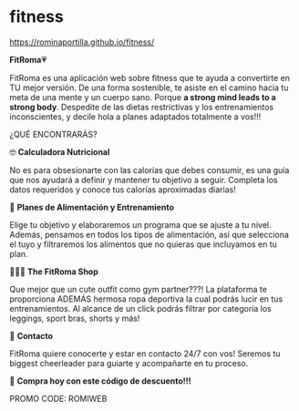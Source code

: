 # fitness
https://rominaportilla.github.io/fitness/

<strong>FitRoma</strong>💗

FitRoma es una aplicación web sobre fitness que te ayuda a convertirte en TU mejor versión. De una forma sostenible, te asiste en el camino hacia tu meta de una mente y un cuerpo sano. Porque <strong>a strong mind leads to a strong body</strong>. 
Despedite de las dietas restrictivas y los entrenamientos inconscientes, y decile hola a planes adaptados totalmente a vos!!!

¿QUÉ ENCONTRARÁS?

🤓 <strong><italic>Calculadora Nutricional</italic></strong>

No es para obsesionarte con las calorías que debes consumir, es una guía que nos ayudará a definir y mantener tu objetivo a seguir. Completa los datos requeridos y conoce tus calorías aproximadas diarias!

🍔 <strong><italic>Planes de Alimentación y Entrenamiento</italic></strong>

Elige tu objetivo y elaboraremos un programa que se ajuste a tu nivel. Además, pensamos en todos los tipos de alimentación, así que selecciona el tuyo y filtraremos los alimentos que no quieras que incluyamos en tu plan.

🏃🏻‍♀️ <strong><italic>The FitRoma Shop</italic></strong>

Que mejor que un cute outfit como gym partner???! La plataforma te proporciona ADEMÁS hermosa ropa deportiva la cual podrás lucir en tus entrenamientos. Al alcance de un click podrás filtrar por categoría los leggings, sport bras, shorts y más!

💌 <strong><italic>Contacto</italic></strong>

FitRoma quiere conocerte y estar en contacto 24/7 con vos! Seremos tu <italic>biggest cheerleader</italic> para guiarte y acompañarte en tu proceso.

🤩 <strong>Compra hoy con este código de descuento!!!</strong>

PROMO CODE: ROMIWEB 